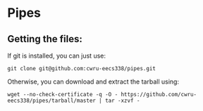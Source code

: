 Pipes
=====

Getting the files:
------------------
If git is installed, you can just use:

    git clone git@github.com:cwru-eecs338/pipes.git

Otherwise, you can download and extract the tarball using:

    wget --no-check-certificate -q -O - https://github.com/cwru-eecs338/pipes/tarball/master | tar -xzvf -
